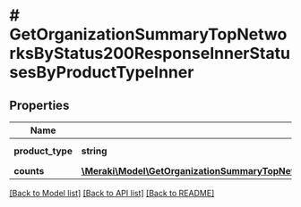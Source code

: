 # # GetOrganizationSummaryTopNetworksByStatus200ResponseInnerStatusesByProductTypeInner

## Properties

Name | Type | Description | Notes
------------ | ------------- | ------------- | -------------
**product_type** | **string** | Product type | [optional]
**counts** | [**\Meraki\Model\GetOrganizationSummaryTopNetworksByStatus200ResponseInnerStatusesByProductTypeInnerCounts**](GetOrganizationSummaryTopNetworksByStatus200ResponseInnerStatusesByProductTypeInnerCounts.md) |  | [optional]

[[Back to Model list]](../../README.md#models) [[Back to API list]](../../README.md#endpoints) [[Back to README]](../../README.md)
